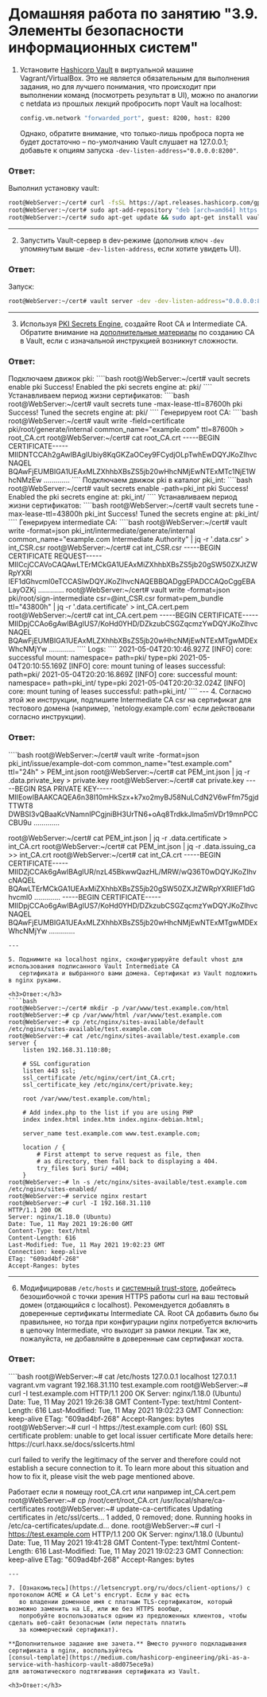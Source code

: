 Домашняя работа по занятию "3.9. Элементы безопасности информационных систем"
==

1. Установите [Hashicorp Vault](https://learn.hashicorp.com/vault) в виртуальной машине Vagrant/VirtualBox.
   Это не является обязательным для выполнения задания, но для лучшего понимания, что происходит при выполнении команд
   (посмотреть результат в UI), можно по аналогии с netdata из прошлых лекций пробросить порт Vault на localhost:

    ```bash
    config.vm.network "forwarded_port", guest: 8200, host: 8200
    ```

   Однако, обратите внимание, что только-лишь проброса порта не будет достаточно – по-умолчанию Vault слушает
   на 127.0.0.1; добавьте к опциям запуска `-dev-listen-address="0.0.0.0:8200"`.
   
<h3>Ответ:</h3>

Выполнил установку vault:
````bash
root@WebServer:~/cert# curl -fsSL https://apt.releases.hashicorp.com/gpg | sudo apt-key add -
root@WebServer:~/cert# sudo apt-add-repository "deb [arch=amd64] https://apt.releases.hashicorp.com $(lsb_release -cs) main"
root@WebServer:~/cert# sudo apt-get update && sudo apt-get install vault
````
---

2. Запустить Vault-сервер в dev-режиме (дополнив ключ `-dev` упомянутым выше `-dev-listen-address`,
   если хотите увидеть UI).
   
<h3>Ответ:</h3>

Запуск:
````bash
root@WebServer:~/cert# vault server -dev -dev-listen-address="0.0.0.0:8200"
````

---

3. Используя [PKI Secrets Engine](https://www.vaultproject.io/docs/secrets/pki), создайте Root CA и Intermediate CA.
   Обратите внимание на [дополнительные материалы](https://learn.hashicorp.com/tutorials/vault/pki-engine) по созданию
   CA в Vault, если с изначальной инструкцией возникнут сложности.
   
<h3>Ответ:</h3>
Подключаем движок pki:
````bash
root@WebServer:~/cert# vault secrets enable pki
Success! Enabled the pki secrets engine at: pki/
````
Устанавливаем период жизни сертификатов:
````bash
root@WebServer:~/cert# vault secrets tune -max-lease-ttl=87600h pki
Success! Tuned the secrets engine at: pki/
````
 Генерируем root CA:
````bash
root@WebServer:~/cert# vault write -field=certificate pki/root/generate/internal common_name="example.com" ttl=87600h > root_CA.crt
root@WebServer:~/cert# cat root_CA.crt
-----BEGIN CERTIFICATE-----
MIIDNTCCAh2gAwIBAgIUbiy8KqGKZaOCey9FCydjOLpTwhEwDQYJKoZIhvcNAQEL
BQAwFjEUMBIGA1UEAxMLZXhhbXBsZS5jb20wHhcNMjEwNTExMTc1NjE1WhcNMzEw
              .............
````
Подключаем движок pki в каталог pki_int:
````bash
root@WebServer:~/cert# vault secrets enable -path=pki_int pki
Success! Enabled the pki secrets engine at: pki_int/
````
Устанавливаем период жизни сертификатов:
````bash
root@WebServer:~/cert# vault secrets tune -max-lease-ttl=43800h pki_int
Success! Tuned the secrets engine at: pki_int/
````
Генерируем intermediate CA:
````bash
root@WebServer:~/cert# vault write -format=json pki_int/intermediate/generate/internal common_name="example.com Intermediate Authority" | jq -r '.data.csr' > int_CSR.csr
root@WebServer:~/cert# cat int_CSR.csr
-----BEGIN CERTIFICATE REQUEST-----
MIICcjCCAVoCAQAwLTErMCkGA1UEAxMiZXhhbXBsZS5jb20gSW50ZXJtZWRpYXRl
IEF1dGhvcml0eTCCASIwDQYJKoZIhvcNAQEBBQADggEPADCCAQoCggEBALayOZKj
              .............
root@WebServer:~/cert# vault write -format=json pki/root/sign-intermediate csr=@int_CSR.csr format=pem_bundle ttl="43800h" | jq -r '.data.certificate' > int_CA.cert.pem
root@WebServer:~/cert# cat int_CA.cert.pem
-----BEGIN CERTIFICATE-----
MIIDpjCCAo6gAwIBAgIUS7/KoHd0YHD/DZkzubCSGZqcmzYwDQYJKoZIhvcNAQEL
BQAwFjEUMBIGA1UEAxMLZXhhbXBsZS5jb20wHhcNMjEwNTExMTgwMDExWhcNMjYw
              .............
````
Logs:
````
2021-05-04T20:10:46.927Z [INFO]  core: successful mount: namespace= path=pki/ type=pki
2021-05-04T20:10:55.169Z [INFO]  core: mount tuning of leases successful: path=pki/
2021-05-04T20:20:16.869Z [INFO]  core: successful mount: namespace= path=pki_int/ type=pki
2021-05-04T20:20:32.024Z [INFO]  core: mount tuning of leases successful: path=pki_int/
````
---
4. Согласно этой же инструкции, подпишите Intermediate CA csr на сертификат для тестового домена (например,
   `netology.example.com` если действовали согласно инструкции).
   
<h3>Ответ:</h3>
````bash
root@WebServer:~/cert# vault write -format=json pki_int/issue/example-dot-com common_name="test.example.com" ttl="24h" > PEM_int.json
root@WebServer:~/cert# cat PEM_int.json | jq -r .data.private_key > private.key
root@WebServer:~/cert# cat private.key
-----BEGIN RSA PRIVATE KEY-----
MIIEowIBAAKCAQEA6n38I10mHkSzx+k7xo2myBJ58NuLCdN2V6wFfm75gjdTTWT8
DWBSI3vQBaaKcVNamnIPCgjniBH3UrTN6+oAq8TrdkkJlma5mVDr19mnPCCCBU9u
              .............
              
root@WebServer:~/cert# cat PEM_int.json | jq -r .data.certificate > int_CA.crt
root@WebServer:~/cert# cat PEM_int.json | jq -r .data.issuing_ca >> int_CA.crt
root@WebServer:~/cert# cat int_CA.crt
-----BEGIN CERTIFICATE-----
MIIDZjCCAk6gAwIBAgIUR/nzL45BkwwQazHL/MRW/wQ36T0wDQYJKoZIhvcNAQEL
BQAwLTErMCkGA1UEAxMiZXhhbXBsZS5jb20gSW50ZXJtZWRpYXRlIEF1dGhvcml0
              .............
-----BEGIN CERTIFICATE-----
MIIDpjCCAo6gAwIBAgIUS7/KoHd0YHD/DZkzubCSGZqcmzYwDQYJKoZIhvcNAQEL
BQAwFjEUMBIGA1UEAxMLZXhhbXBsZS5jb20wHhcNMjEwNTExMTgwMDExWhcNMjYw
              .............
````
---

5. Поднимите на localhost nginx, сконфигурируйте default vhost для использования подписанного Vault Intermediate CA
   сертификата и выбранного вами домена. Сертификат из Vault подложить в nginx руками.
   
<h3>Ответ:</h3>
````bash
root@WebServer:~/cert# mkdir -p /var/www/test.example.com/html
root@WebServer:~# cp /var/www/html /var/www/test.example.com
root@WebServer:~# cp /etc/nginx/sites-available/default /etc/nginx/sites-available/test.example.com
root@WebServer:~# cat /etc/nginx/sites-available/test.example.com
server {
	listen 192.168.31.110:80;

	# SSL configuration
	listen 443 ssl;
	ssl_certificate /etc/nginx/cert/int_CA.crt;
	ssl_certificate_key /etc/nginx/cert/private.key;

	root /var/www/test.example.com/html;

	# Add index.php to the list if you are using PHP
	index index.html index.htm index.nginx-debian.html;

	server_name test.example.com www.test.example.com;

	location / {
		# First attempt to serve request as file, then
		# as directory, then fall back to displaying a 404.
		try_files $uri $uri/ =404;
	}
root@WebServer:~# ln -s /etc/nginx/sites-available/test.example.com /etc/nginx/sites-enabled/
root@WebServer:~# service nginx restart
root@WebServer:~# curl -I 192.168.31.110
HTTP/1.1 200 OK
Server: nginx/1.18.0 (Ubuntu)
Date: Tue, 11 May 2021 19:26:00 GMT
Content-Type: text/html
Content-Length: 616
Last-Modified: Tue, 11 May 2021 19:02:23 GMT
Connection: keep-alive
ETag: "609ad4bf-268"
Accept-Ranges: bytes
````
---

6. Модифицировав `/etc/hosts` и
   [системный trust-store](http://manpages.ubuntu.com/manpages/focal/en/man8/update-ca-certificates.8.html), добейтесь
   безошибочной с точки зрения HTTPS работы curl на ваш тестовый домен (отдающийся с localhost). Рекомендуется добавлять
   в доверенные сертификаты Intermediate CA. Root CA добавить было бы правильнее, но тогда при конфигурации nginx
   потребуется включить в цепочку Intermediate, что выходит за рамки лекции. Так же, пожалуйста, не добавляйте в
   доверенные сам сертификат хоста.
   
<h3>Ответ:</h3>
````bash
root@WebServer:~# cat /etc/hosts
127.0.0.1	localhost
127.0.1.1	vagrant.vm	vagrant
192.168.31.110	test.example.com
root@WebServer:~# curl -I test.example.com
HTTP/1.1 200 OK
Server: nginx/1.18.0 (Ubuntu)
Date: Tue, 11 May 2021 19:26:38 GMT
Content-Type: text/html
Content-Length: 616
Last-Modified: Tue, 11 May 2021 19:02:23 GMT
Connection: keep-alive
ETag: "609ad4bf-268"
Accept-Ranges: bytes
root@WebServer:~# curl -I https://test.example.com
curl: (60) SSL certificate problem: unable to get local issuer certificate
More details here: https://curl.haxx.se/docs/sslcerts.html

curl failed to verify the legitimacy of the server and therefore could not
establish a secure connection to it. To learn more about this situation and
how to fix it, please visit the web page mentioned above.

Работает если я помещу root_CA.crt или например int_CA.cert.pem
root@WebServer:~# cp /root/cert/root_CA.crt /usr/local/share/ca-certificates
root@WebServer:~# update-ca-certificates
Updating certificates in /etc/ssl/certs...
1 added, 0 removed; done.
Running hooks in /etc/ca-certificates/update.d...
done.
root@WebServer:~# curl -I https://test.example.com
HTTP/1.1 200 OK
Server: nginx/1.18.0 (Ubuntu)
Date: Tue, 11 May 2021 19:41:28 GMT
Content-Type: text/html
Content-Length: 616
Last-Modified: Tue, 11 May 2021 19:02:23 GMT
Connection: keep-alive
ETag: "609ad4bf-268"
Accept-Ranges: bytes
````
---

7. [Ознакомьтесь](https://letsencrypt.org/ru/docs/client-options/) с протоколом ACME и CA Let's encrypt. Если у вас есть
   во владении доменное имя с платным TLS-сертификатом, который возможно заменить на LE, или же без HTTPS вообще,
   попробуйте воспользоваться одним из предложенных клиентов, чтобы сделать веб-сайт безопасным (или перестать платить
   за коммерческий сертификат).

**Дополнительное задание вне зачета.** Вместо ручного подкладывания сертификата в nginx, воспользуйтесь
[consul-template](https://medium.com/hashicorp-engineering/pki-as-a-service-with-hashicorp-vault-a8d075ece9a)
для автоматического подтягивания сертификата из Vault.

<h3>Ответ:</h3>



